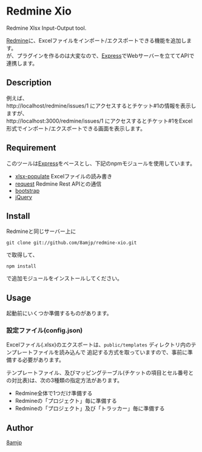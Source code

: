 Redmine Xio
===========

Redmine Xlsx Input-Output tool.
    
[Redmine](http://www.redmine.org/)に、Excelファイルをインポート/エクスポートできる機能を追加します。  
が、プラグインを作るのは大変なので、[Express](https://www.npmjs.com/package/express)でWebサーバーを立ててAPIで連携します。

## Description

例えば、  
http://localhost/redmine/issues/1 にアクセスするとチケット#1の情報を表示しますが、  
http://localhost:3000/redmine/issues/1 にアクセスするとチケット#1をExcel形式でインポート/エクスポートできる画面を表示します。

## Requirement

このツールは[Express](https://www.npmjs.com/package/express)をベースとし、下記のnpmモジュールを使用しています。

* [xlsx-populate](https://www.npmjs.com/package/xlsx-populate) Excelファイルの読み書き
* [request](https://www.npmjs.com/package/request) Redmine Rest APIとの通信
* [bootstrap](https://www.npmjs.com/package/bootstrap)
* [jQuery](https://www.npmjs.com/package/jquery)

## Install

Redmineと同じサーバー上に

`git clone git://github.com/8amjp/redmine-xio.git`

で取得して、

`npm install`

で追加モジュールをインストールしてください。

## Usage

起動前にいくつか準備するものがあります。

### 設定ファイル(config.json)

Excelファイル(.xlsx)のエクスポートは、`public/templates` ディレクトリ内のテンプレートファイルを読み込んで
追記する方式を取っていますので、事前に準備する必要があります。

テンプレートファイル、及びマッピングテーブル(チケットの項目とセル番号との対比表)は、次の3種類の指定方法があります。

* Redmine全体で1つだけ準備する
* Redmineの「プロジェクト」毎に準備する
* Redmineの「プロジェクト」及び「トラッカー」毎に準備する 

## Author

[8amjp](https://github.com/8amjp)
